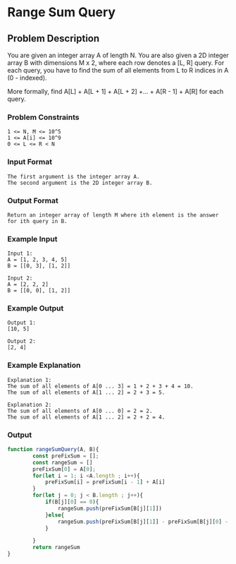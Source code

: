 # Range Sum Query

## Problem Description
You are given an integer array A of length N. You are also given a 2D integer array B with dimensions M x 2, where each row denotes a [L, R] query. For each query, you have to find the sum of all elements from L to R indices in A (0 - indexed).

More formally, find A[L] + A[L + 1] + A[L + 2] +... + A[R - 1] + A[R] for each query.

### Problem Constraints
````
1 <= N, M <= 10^5
1 <= A[i] <= 10^9
0 <= L <= R < N
````

### Input Format
````
The first argument is the integer array A.
The second argument is the 2D integer array B.
````

### Output Format
````
Return an integer array of length M where ith element is the answer for ith query in B.
````

### Example Input
````
Input 1:
A = [1, 2, 3, 4, 5]
B = [[0, 3], [1, 2]]

Input 2:
A = [2, 2, 2]
B = [[0, 0], [1, 2]]
````

### Example Output
````
Output 1:
[10, 5]

Output 2:
[2, 4]
````

### Example Explanation
````
Explanation 1:
The sum of all elements of A[0 ... 3] = 1 + 2 + 3 + 4 = 10.
The sum of all elements of A[1 ... 2] = 2 + 3 = 5.

Explanation 2:
The sum of all elements of A[0 ... 0] = 2 = 2.
The sum of all elements of A[1 ... 2] = 2 + 2 = 4.
````

### Output

``` javascript showLineNumbers copy filename="JavaScript"
function rangeSumQuery(A, B){
        const preFixSum = [];
        const rangeSum = []
        preFixSum[0] = A[0];
        for(let i = 1; i <A.length ; i++){
            preFixSum[i] = preFixSum[i - 1] + A[i]
        }
        for(let j = 0; j < B.length ; j++){
            if(B[j][0] == 0){
                rangeSum.push(preFixSum[B[j][1]])
            }else{
                rangeSum.push(preFixSum[B[j][1]] - preFixSum[B[j][0] - 1])
            }

        }
        return rangeSum
}
```